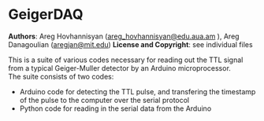 # GeigerDAQ

__Authors__:  Areg Hovhannisyan (areg_hovhannisyan@edu.aua.am ), Areg Danagoulian (aregjan@mit.edu)
__License and Copyright__: see individual files

This is a suite of various codes necessary for reading out the TTL signal from a typical Geiger-Muller detector by an Arduino microprocessor.  
The suite consists of two codes:

 * Arduino code for detecting the TTL pulse, and transfering the timestamp of the pulse to the computer over the serial protocol
 * Python code for reading in the serial data from the Arduino
